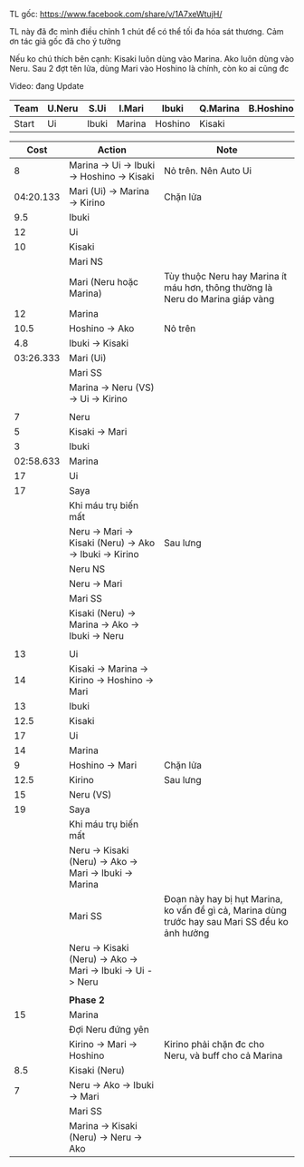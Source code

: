 TL gốc:
https://www.facebook.com/share/v/1A7xeWtujH/

TL này đã đc mình điều chỉnh 1 chút để có thể tối đa hóa sát thương. Cảm ơn tác giả gốc đã cho ý tưởng

Nếu ko chú thích bên cạnh:
Kisaki luôn dùng vào Marina. Ako luôn dùng vào Neru. Sau 2 đợt tên lửa, dùng Mari vào Hoshino là chính, còn ko ai cũng đc

Video: đang Update

| Team  | U.Neru | S.Ui  | I.Mari | Ibuki   | Q.Marina | B.Hoshino | Ako | Kisaki | Kirino | Saya |
| ----- | ------ | ----- | ------ | ------- | -------- | --------- | --- | ------ | ------ | ---- |
| Start | Ui     | Ibuki | Marina | Hoshino | Kisaki   |           |     |        |        |      |

| Cost      | Action                                                      | Note                                                                                            |
| --------- | ----------------------------------------------------------- | ----------------------------------------------------------------------------------------------- |
| 8         | Marina -> Ui -> Ibuki -> Hoshino -> Kisaki                  | Nỏ trên. Nên Auto Ui                                                                            |
| 04:20.133 | Mari (Ui) -> Marina -> Kirino                               | Chặn lửa                                                                                        |
| 9.5       | Ibuki                                                       |                                                                                                 |
| 12        | Ui                                                          |                                                                                                 |
| 10        | Kisaki                                                      |                                                                                                 |
|           | Mari NS                                                     |                                                                                                 |
|           | Mari (Neru hoặc Marina)                                     | Tùy thuộc Neru hay Marina ít máu hơn, thông thường là Neru do Marina giáp vàng                  |
| 12        | Marina                                                      |                                                                                                 |
| 10.5      | Hoshino -> Ako                                              | Nỏ trên                                                                                         |
| 4.8       | Ibuki -> Kisaki                                             |                                                                                                 |
| 03:26.333 | Mari (Ui)                                                   |                                                                                                 |
|           | Mari SS                                                     |                                                                                                 |
|           | Marina -> Neru (VS) -> Ui -> Kirino                         |                                                                                                 |
|           |                                                             |                                                                                                 |
| 7         | Neru                                                        |                                                                                                 |
| 5         | Kisaki -> Mari                                              |                                                                                                 |
| 3         | Ibuki                                                       |                                                                                                 |
| 02:58.633 | Marina                                                      |                                                                                                 |
| 17        | Ui                                                          |                                                                                                 |
| 17        | Saya                                                        |                                                                                                 |
|           | Khi máu trụ biến mất                                        |                                                                                                 |
|           | Neru -> Mari -> Kisaki (Neru) -> Ako -> Ibuki -> Kirino     | Sau lưng                                                                                        |
|           | Neru NS                                                     |                                                                                                 |
|           | Neru -> Mari                                                |                                                                                                 |
|           | Mari SS                                                     |                                                                                                 |
|           | Kisaki (Neru) -> Marina -> Ako -> Ibuki -> Neru             |                                                                                                 |
|           |                                                             |                                                                                                 |
| 13        | Ui                                                          |                                                                                                 |
| 14        | Kisaki -> Marina -> Kirino -> Hoshino -> Mari               |                                                                                                 |
| 13        | Ibuki                                                       |                                                                                                 |
| 12.5      | Kisaki                                                      |                                                                                                 |
| 17        | Ui                                                          |                                                                                                 |
| 14        | Marina                                                      |                                                                                                 |
| 9         | Hoshino -> Mari                                             | Chặn lửa                                                                                        |
| 12.5      | Kirino                                                      | Sau lưng                                                                                        |
| 15        | Neru (VS)                                                   |                                                                                                 |
| 19        | Saya                                                        |                                                                                                 |
|           | Khi máu trụ biến mất                                        |                                                                                                 |
|           | Neru -> Kisaki (Neru) -> Ako -> Mari -> Ibuki -> Marina     |                                                                                                 |
|           | Mari SS                                                     | Đoạn này hay bị hụt Marina, ko vấn đề gì cả, Marina dùng trước hay sau Mari SS đều ko ảnh hưởng |
|           | Neru -> Kisaki (Neru) -> Ako -> Mari -> Ibuki -> Ui -> Neru |                                                                                                 |
|           |                                                             |                                                                                                 |
|           | **Phase 2**                                                 |                                                                                                 |
| 15        | Marina                                                      |                                                                                                 |
|           | Đợi Neru đứng yên                                           |                                                                                                 |
|           | Kirino -> Mari -> Hoshino                                   | Kirino phải chặn đc cho Neru, và buff cho cả Marina                                             |
| 8.5       | Kisaki (Neru)                                               |                                                                                                 |
| 7         | Neru -> Ako -> Ibuki -> Mari                                |                                                                                                 |
|           | Mari SS                                                     |                                                                                                 |
|           | Marina -> Kisaki (Neru) -> Neru -> Ako                      |                                                                                                 |


 